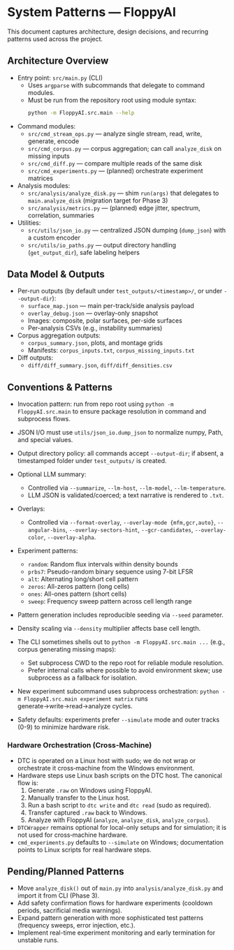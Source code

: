 # System Patterns — FloppyAI

This document captures architecture, design decisions, and recurring patterns used across the project.

## Architecture Overview

- Entry point: `src/main.py` (CLI)
  - Uses `argparse` with subcommands that delegate to command modules.
  - Must be run from the repository root using module syntax:
    ```bash
    python -m FloppyAI.src.main --help
    ```
- Command modules:
  - `src/cmd_stream_ops.py` — analyze single stream, read, write, generate, encode
  - `src/cmd_corpus.py` — corpus aggregation; can call `analyze_disk` on missing inputs
  - `src/cmd_diff.py` — compare multiple reads of the same disk
  - `src/cmd_experiments.py` — (planned) orchestrate experiment matrices
- Analysis modules:
  - `src/analysis/analyze_disk.py` — shim `run(args)` that delegates to `main.analyze_disk` (migration target for Phase 3)
  - `src/analysis/metrics.py` — (planned) edge jitter, spectrum, correlation, summaries
- Utilities:
  - `src/utils/json_io.py` — centralized JSON dumping (`dump_json`) with a custom encoder
  - `src/utils/io_paths.py` — output directory handling (`get_output_dir`), safe labeling helpers

## Data Model & Outputs

- Per-run outputs (by default under `test_outputs/<timestamp>/`, or under `--output-dir`):
  - `surface_map.json` — main per-track/side analysis payload
  - `overlay_debug.json` — overlay-only snapshot
  - Images: composite, polar surfaces, per-side surfaces
  - Per-analysis CSVs (e.g., instability summaries)
- Corpus aggregation outputs:
  - `corpus_summary.json`, plots, and montage grids
  - Manifests: `corpus_inputs.txt`, `corpus_missing_inputs.txt`
- Diff outputs:
  - `diff/diff_summary.json`, `diff/diff_densities.csv`

## Conventions & Patterns

- Invocation pattern: run from repo root using `python -m FloppyAI.src.main` to ensure package resolution in command and subprocess flows.
- JSON I/O must use `utils/json_io.dump_json` to normalize numpy, Path, and special values.
- Output directory policy: all commands accept `--output-dir`; if absent, a timestamped folder under `test_outputs/` is created.
- Optional LLM summary:
  - Controlled via `--summarize`, `--lm-host`, `--lm-model`, `--lm-temperature`.
  - LLM JSON is validated/coerced; a text narrative is rendered to `.txt`.
- Overlays:
  - Controlled via `--format-overlay`, `--overlay-mode {mfm,gcr,auto}`, `--angular-bins`, `--overlay-sectors-hint`, `--gcr-candidates`, `--overlay-color`, `--overlay-alpha`.
- Experiment patterns:
  - `random`: Random flux intervals within density bounds
  - `prbs7`: Pseudo-random binary sequence using 7-bit LFSR
  - `alt`: Alternating long/short cell pattern
  - `zeros`: All-zeros pattern (long cells)
  - `ones`: All-ones pattern (short cells)
  - `sweep`: Frequency sweep pattern across cell length range
- Pattern generation includes reproducible seeding via `--seed` parameter.
- Density scaling via `--density` multiplier affects base cell length.

- The CLI sometimes shells out to `python -m FloppyAI.src.main ...` (e.g., corpus generating missing maps):
  - Set subprocess CWD to the repo root for reliable module resolution.
  - Prefer internal calls where possible to avoid environment skew; use subprocess as a fallback for isolation.
- New experiment subcommand uses subprocess orchestration: `python -m FloppyAI.src.main experiment matrix` runs generate→write→read→analyze cycles.
- Safety defaults: experiments prefer `--simulate` mode and outer tracks (0-9) to minimize hardware risk.

### Hardware Orchestration (Cross‑Machine)

- DTC is operated on a Linux host with sudo; we do not wrap or orchestrate it cross‑machine from the Windows environment.
- Hardware steps use Linux bash scripts on the DTC host. The canonical flow is:
  1) Generate `.raw` on Windows using FloppyAI.
  2) Manually transfer to the Linux host.
  3) Run a bash script to `dtc write` and `dtc read` (sudo as required).
  4) Transfer captured `.raw` back to Windows.
  5) Analyze with FloppyAI (`analyze`, `analyze_disk`, `analyze_corpus`).
- `DTCWrapper` remains optional for local-only setups and for simulation; it is not used for cross‑machine hardware.
- `cmd_experiments.py` defaults to `--simulate` on Windows; documentation points to Linux scripts for real hardware steps.

## Pending/Planned Patterns

- Move `analyze_disk()` out of `main.py` into `analysis/analyze_disk.py` and import it from CLI (Phase 3).
- Add safety confirmation flows for hardware experiments (cooldown periods, sacrificial media warnings).
- Expand pattern generation with more sophisticated test patterns (frequency sweeps, error injection, etc.).
- Implement real-time experiment monitoring and early termination for unstable runs.
